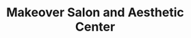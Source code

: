 ---
title: "Makeover Salon and Aesthetic Center"
url: /baguio-city/makeover-salon-and-aesthetic-center/
shop: beauty
---